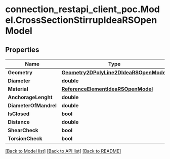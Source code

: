 # connection_restapi_client_poc.Model.CrossSectionStirrupIdeaRSOpenModel

## Properties

Name | Type | Description | Notes
------------ | ------------- | ------------- | -------------
**Geometry** | [**Geometry2DPolyLine2DIdeaRSOpenModel**](Geometry2DPolyLine2DIdeaRSOpenModel.md) |  | [optional] 
**Diameter** | **double** |  | [optional] 
**Material** | [**ReferenceElementIdeaRSOpenModel**](ReferenceElementIdeaRSOpenModel.md) |  | [optional] 
**AnchorageLenght** | **double** |  | [optional] 
**DiameterOfMandrel** | **double** |  | [optional] 
**IsClosed** | **bool** |  | [optional] 
**Distance** | **double** |  | [optional] 
**ShearCheck** | **bool** |  | [optional] 
**TorsionCheck** | **bool** |  | [optional] 

[[Back to Model list]](../README.md#documentation-for-models) [[Back to API list]](../README.md#documentation-for-api-endpoints) [[Back to README]](../README.md)

